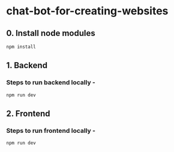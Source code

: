 # chat-bot-for-creating-websites

## 0. Install node modules
```javascript
npm install
```

## 1. Backend
### Steps to run backend locally - 
```javascript 
npm run dev
```

## 2. Frontend
### Steps to run frontend locally -
```javascript
npm run dev
```
